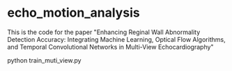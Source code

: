 # echo_motion_analysis
This is the code for the paper "Enhancing Reginal Wall Abnormality Detection Accuracy: Integrating Machine Learning, Optical Flow Algorithms, and Temporal Convolutional Networks in Multi-View Echocardiography"

python train_muti_view.py
